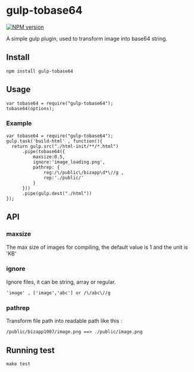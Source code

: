 # gulp-tobase64

[![NPM version][npm-image]][npm-url]

A simple gulp plugin, used to transform image into base64 string.

## Install

    npm install gulp-tobase64

## Usage

    var tobase64 = require("gulp-tobase64");
    tobase64(options);

### Example

    var tobase64 = require("gulp-tobase64");
    gulp.task('build-html' , function(){
      return gulp.src("./html-init/**/*.html")
          .pipe(tobase64({
              maxsize:0.5,        
              ignore:'image_loading.png',
              pathrep: {
                  reg:/\/public\/bizapp\d*\//g ,
                  rep:'./public/'
              }
          }))
          .pipe(gulp.dest("./html"))
    });

## API

### maxsize
The max size of images for compiling, the default value is 1 and the unit is 'KB'

### ignore
Ignore files, it can be string, array or regular. <br>
```
'image' , ['image','abc'] or /\/abc\//g
```

### pathrep
Transform file path into readable path like this :
```
/public/bizapp1007/image.png ==> ./public/image.png
```

## Running test
```
make test
```

[npm-url]: https://www.npmjs.com/package/gulp-tobase64
[npm-image]: http://img.shields.io/npm/v/django.svg